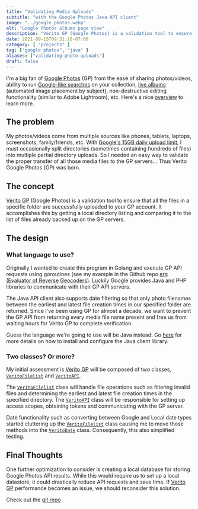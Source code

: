 ```yaml
---
title: "Validating Media Uploads"
subtitle: "with the Google Photos Java API client" 
image: "../google_photos.webp"
alt: "Google Photos albums page view"
description: "Verito GP (Google Photos) is a validation tool to ensure that all the files in a specific folder successfully upload to your GP account"
date: 2021-09-15T09:31:18-07:00
category: [ "projects" ]
tag: ["google photos", "java" ]
aliases: ["validating-photo-uploads"]
draft: false
---
```

I'm a big fan of [Google Photos][gp.link] (GP) from the ease of sharing photos/videos, ability to run [Google-like searches][gpsearch.link] on your collection, [live albums][live.link] (automated image placement by subject), non-destructive editing functionality (similar to Adobe Lightroom), etc.  Here's a nice [overview][overview.link] to learn more.

[gp.link]: https://photos.google.com
[gpsearch.link]: https://www.makeuseof.com/tag/search-tools-google-photos/
[live.link]: https://www.blog.google/products/photos/keep-your-favorite-photos-date-live-albums/
[overview.link]: https://www.theedublogger.com/google-photos-guide

## The problem
My photos/videos come from multiple sources like phones, tablets, laptops, screenshots, family/friends, etc.  With [Google's 15GB daily upload limit][gpdaily.link], I must occasionally split directories (sometimes containing hundreds of files) into multiple partial directory uploads. So I needed an easy way to validate the proper transfer of all those media files to the GP servers...  Thus Verito Google Photos (GP) was born.

[gpdaily.link]: https://support.google.com/photos/answer/6220791

## The concept
[Verito GP][veritogp.link] (Google Photos) is a validation tool to ensure that all the files in a specific folder are successfully uploaded to your GP account.  It accomplishes this by getting a local directory listing and comparing it to the list of files already backed up on the GP servers.

## The design
### What language to use?
Originally I wanted to create this program in Golang and execute GP API requests using goroutines (see my example in the Github repo [erg (Evaluator of Reverse Geocoders)][erg.link]. Luckily Google provides Java and PHP libraries to communicate with their GP API servers.

[erg.link]: https://github.com/asolidum/erg/blob/master/main.go 

The Java API client also supports date filtering so that only photo filenames between the earliest and latest file creation times in our specified folder are returned.  Since I've been using GP for almost a decade, we want to prevent the GP API from returning every media file name present and free us from waiting hours for Verito GP to complete verification.

Guess the language we're going to use will be Java instead.  Go [here][java.link] for more details on how to install and configure the Java client library.

[java.link]: https://developers.google.com/photos/library/guides/get-started-java

### Two classes? Or more?
My initial assessment is [Verito GP][veritogp.link] will be composed of two classes, [`VeritoFilelist`][veritofilelist.link] and [`VeritoAPI`][veritoapi.link].

The [`VeritoFilelist`][veritofilelist.link] class will handle file operations such as filtering invalid files and determining the earliest and latest file creation times in the specified directory.  The [`VeritoAPI`][veritoapi.link] class will be responsible for setting up access scopes, obtaining tokens and communicating with the GP server.

Date functionality such as converting between Google and Local date types started cluttering up the [`VeritoFilelist`][veritofilelist.link] class causing me to move those methods into the [`VeritoDate`][veritodate.link] class.  Consequently, this also simplified testing.

[veritofilelist.link]: https://gitlab.com/a1s0/verito_gp/-/blob/master/src/main/java/com/alansolidum/veritogp/VeritoFilelist.java
[veritodate.link]: https://gitlab.com/a1s0/verito_gp/-/blob/master/src/main/java/com/alansolidum/veritogp/VeritoDate.java
[veritoapi.link]: https://gitlab.com/a1s0/verito_gp/-/blob/master/src/main/java/com/alansolidum/veritogp/VeritoAPI.java

## Final Thoughts
One further optimization to consider is creating a local database for storing Google Photos API results.  While this would require us to set up a local datastore, it could drastically reduce API requests and save time.  If [Verito GP][veritogp.link] performance becomes an issue, we should reconsider this solution.

Check out the [git repo][git.link]

[veritogp.link]: https://gitlab.com/a1s0/verito_gp
[git.link]: https://gitlab.com/a1s0/verito_gp
